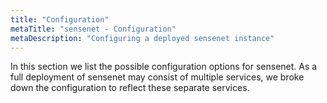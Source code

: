 ```yaml
---
title: "Configuration"
metaTitle: "sensenet - Configuration"
metaDescription: "Configuring a deployed sensenet instance"
---
```


In this section we list the possible configuration options for sensenet. As a full deployment of sensenet may consist of multiple services, we broke down the configuration to reflect these separate services.

